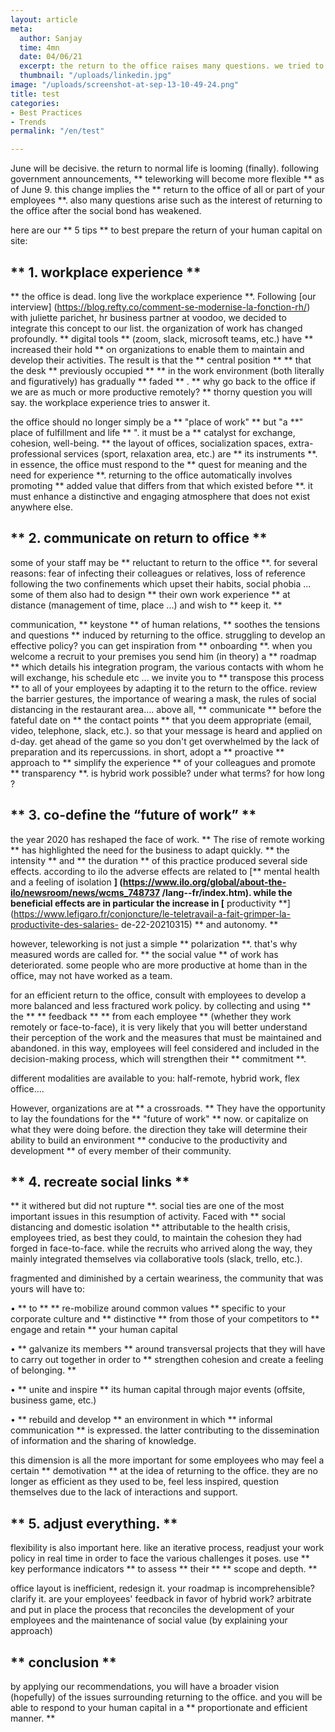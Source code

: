 ```yaml
---
layout: article
meta:
  author: Sanjay
  time: 4mn
  date: 04/06/21
  excerpt: the return to the office raises many questions. we tried to answer it
  thumbnail: "/uploads/linkedin.jpg"
image: "/uploads/screenshot-at-sep-13-10-49-24.png"
title: test
categories:
- Best Practices
- Trends
permalink: "/en/test"

---
```

June will be decisive. the return to normal life is looming (finally). following government announcements, ** teleworking will become more flexible ** as of June 9. this change implies the ** return to the office of all or part of your employees **. also many questions arise such as the interest of returning to the office after the social bond has weakened.

here are our ** 5 tips ** to best prepare the return of your human capital on site:

## ** 1. workplace experience **

** the office is dead. long live the workplace experience **. Following [our interview] (https://blog.refty.co/comment-se-modernise-la-fonction-rh/) with juliette parichet, hr business partner at voodoo, we decided to integrate this concept to our list. the organization of work has changed profoundly. ** digital tools ** (zoom, slack, microsoft teams, etc.) have ** increased their hold ** on organizations to enable them to maintain and develop their activities. The result is that the ** central position ** ** that the desk ** previously occupied ** ** in the work environment (both literally and figuratively) has gradually ** faded ** . ** why go back to the office if we are as much or more productive remotely? ** thorny question you will say. the workplace experience tries to answer it.

the office should no longer simply be a ** "place of work" ** but "a **" place of fulfillment and life ** ". it must be a ** catalyst for exchange, cohesion, well-being. ** the layout of offices, socialization spaces, extra-professional services (sport, relaxation area, etc.) are ** its instruments **. in essence, the office must respond to the ** quest for meaning and the need for experience **. returning to the office automatically involves promoting ** added value that differs from that which existed before **. it must enhance a distinctive and engaging atmosphere that does not exist anywhere else.

## ** 2. communicate on return to office **

some of your staff may be ** reluctant to return to the office **. for several reasons: fear of infecting their colleagues or relatives, loss of reference following the two confinements which upset their habits, social phobia ... some of them also had to design ** their own work experience ** at distance (management of time, place ...) and wish to ** keep it. **

communication, ** keystone ** of human relations, ** soothes the tensions and questions ** induced by returning to the office. struggling to develop an effective policy? you can get inspiration from ** onboarding **. when you welcome a recruit to your premises you send him (in theory) a ** roadmap ** which details his integration program, the various contacts with whom he will exchange, his schedule etc ... we invite you to ** transpose this process ** to all of your employees by adapting it to the return to the office. review the barrier gestures, the importance of wearing a mask, the rules of social distancing in the restaurant area…. above all, ** communicate ** before the fateful date on ** the contact points ** that you deem appropriate (email, video, telephone, slack, etc.). so that your message is heard and applied on d-day. get ahead of the game so you don't get overwhelmed by the lack of preparation and its repercussions. in short, adopt a ** proactive ** approach to ** simplify the experience ** of your colleagues and promote ** transparency **. is hybrid work possible? under what terms? for how long ?

## ** 3. co-define the “future of work” **

the year 2020 has reshaped the face of work. ** The rise of remote working ** has highlighted the need for the business to adapt quickly. ** the intensity ** and ** the duration ** of this practice produced several side effects. according to ilo the adverse effects are related to [** mental health and a feeling of isolation **] (https://www.ilo.org/global/about-the-ilo/newsroom/news/wcms_748737 /lang--fr/index.htm). while the beneficial effects are in particular the increase in [** productivity **] (https://www.lefigaro.fr/conjoncture/le-teletravail-a-fait-grimper-la-productivite-des-salaries- de-22-20210315) ** and autonomy. **

however, teleworking is not just a simple ** polarization **. that's why measured words are called for. ** the social value ** of work has deteriorated. some people who are more productive at home than in the office, may not have worked as a team.

for an efficient return to the office, consult with employees to develop a more balanced and less fractured work policy. by collecting and using ** the ** ** feedback ** ** from each employee ** (whether they work remotely or face-to-face), it is very likely that you will better understand their perception of the work and the measures that must be maintained and abandoned. in this way, employees will feel considered and included in the decision-making process, which will strengthen their ** commitment **.

different modalities are available to you: half-remote, hybrid work, flex office….

However, organizations are at ** a crossroads. ** They have the opportunity to lay the foundations for the ** "future of work" ** now. or capitalize on what they were doing before. the direction they take will determine their ability to build an environment ** conducive to the productivity and development ** of every member of their community.

## ** 4. recreate social links **

** it withered but did not rupture **. social ties are one of the most important issues in this resumption of activity. Faced with ** social distancing and domestic isolation ** attributable to the health crisis, employees tried, as best they could, to maintain the cohesion they had forged in face-to-face. while the recruits who arrived along the way, they mainly integrated themselves via collaborative tools (slack, trello, etc.).

fragmented and diminished by a certain weariness, the community that was yours will have to:

• ** to ** ** re-mobilize around common values ​​** specific to your corporate culture and ** distinctive ** from those of your competitors to ** engage and retain ** your human capital

• ** galvanize its members ** around transversal projects that they will have to carry out together in order to ** strengthen cohesion and create a feeling of belonging. **

• ** unite and inspire ** its human capital through major events (offsite, business game, etc.)

• ** rebuild and develop ** an environment in which ** informal communication ** is expressed. the latter contributing to the dissemination of information and the sharing of knowledge.

this dimension is all the more important for some employees who may feel a certain ** demotivation ** at the idea of ​​returning to the office. they are no longer as efficient as they used to be, feel less inspired, question themselves due to the lack of interactions and support.

## ** 5. adjust everything. **

flexibility is also important here. like an iterative process, readjust your work policy in real time in order to face the various challenges it poses. use ** key performance indicators ** to assess ** their ** ** scope and depth. **

office layout is inefficient, redesign it. your roadmap is incomprehensible? clarify it. are your employees' feedback in favor of hybrid work? arbitrate and put in place the process that reconciles the development of your employees and the maintenance of social value (by explaining your approach)

## ** conclusion **

by applying our recommendations, you will have a broader vision (hopefully) of the issues surrounding returning to the office. and you will be able to respond to your human capital in a ** proportionate and efficient manner. **

<!-- Start of HubSpot Embed Code -->
<script type="text/javascript" id="hs-script-loader" async defer src="//js.hs-scripts.com/9017898.js"></script>
<!-- End of HubSpot Embed Code -->
